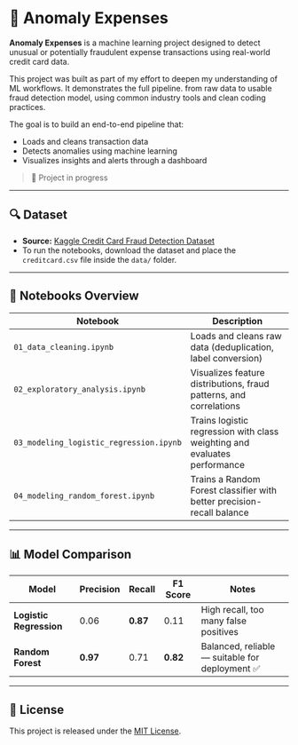 # 💸 Anomaly Expenses

**Anomaly Expenses** is a machine learning project designed to detect unusual or potentially fraudulent expense transactions using real-world credit card data.

This project was built as part of my effort to deepen my understanding of ML workflows. It demonstrates the full pipeline. from raw data to usable fraud detection model, using common industry tools and clean coding practices.

The goal is to build an end-to-end pipeline that:
- Loads and cleans transaction data
- Detects anomalies using machine learning
- Visualizes insights and alerts through a dashboard

> 🚧 Project in progress

---

## 🔍 Dataset

- **Source:** [Kaggle Credit Card Fraud Detection Dataset](https://www.kaggle.com/datasets/mlg-ulb/creditcardfraud)
- To run the notebooks, download the dataset and place the `creditcard.csv` file inside the `data/` folder.

---

## 🧪 Notebooks Overview

| Notebook | Description |
|----------|-------------|
| `01_data_cleaning.ipynb` | Loads and cleans raw data (deduplication, label conversion) |
| `02_exploratory_analysis.ipynb` | Visualizes feature distributions, fraud patterns, and correlations |
| `03_modeling_logistic_regression.ipynb` | Trains logistic regression with class weighting and evaluates performance |
| `04_modeling_random_forest.ipynb` | Trains a Random Forest classifier with better precision-recall balance |

---

## 📊 Model Comparison

| Model               | Precision | Recall | F1 Score | Notes |
|---------------------|-----------|--------|----------|-------|
| **Logistic Regression** | 0.06      | **0.87**   | 0.11     | High recall, too many false positives |
| **Random Forest**        | **0.97**  | 0.71   | **0.82** | Balanced, reliable — suitable for deployment ✅ |


---

## 📄 License

This project is released under the [MIT License](LICENSE).

